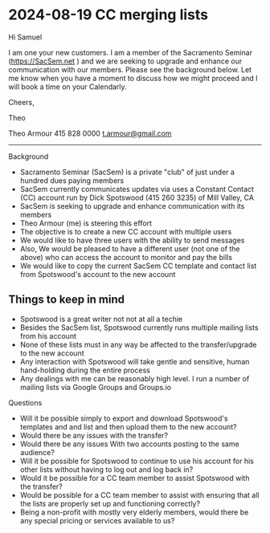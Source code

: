 # 2024-08-19 CC merging lists

Hi Samuel

I am one your new customers. I am a member of the Sacramento Seminar (https://SacSem.net ) and we are seeking to upgrade and enhance our communication with our members.
Please see the background below. Let me know when you have a moment to discuss how we might proceed and I will book a time on your Calendarly.

Cheers,

Theo

Theo Armour
415 828 0000
t.armour@gmail.com

***

Background

* Sacramento Seminar (SacSem) is a private "club" of just under a hundred dues paying members
* SacSem currently communicates updates via uses a Constant Contact (CC) account run by Dick Spotswood (415 260 3235) of Mill Valley, CA
* SacSem is seeking to upgrade and enhance communication with its members
* Theo Armour (me) is steering this effort
* The objective is to create a new CC account with multiple users
* We would like to have three users with the ability to send messages
* Also, We would be pleased to have a different user (not one of the above) who can access the account to monitor and pay the bills
* We would like to copy the current SacSem CC template and contact list from Spotswood's account to the new account


## Things to keep in mind

* Spotswood is a great writer not not at all a techie
* Besides the SacSem list, Spotswood currently runs multiple mailing lists from his account
* None of these lists must in any way be affected to the transfer/upgrade to the new account
* Any interaction with Spotswood will take gentle and sensitive, human hand-holding during the entire process
* Any dealings with me can be reasonably high level. I run a number of mailing lists via Google Groups and Groups.io

Questions

* Will it be possible simply to export and download Spotswood's templates and and list and then upload them to the new account?
* Would there be any issues with the transfer?
* Would there be any issues With two accounts posting to the same audience?
* Will it be possible for Spotswood to continue to use his account for his other lists without having to log out and log back in?
* Would it be possible for a CC team member to assist Spotswood with the transfer?
* Would be possible for a CC team member to assist with ensuring that all the lists are properly set up and functioning correctly?
* Being a non-profit with mostly very elderly members, would there be any special pricing or services available to us?



